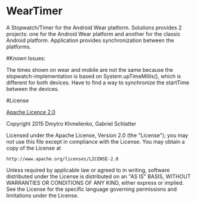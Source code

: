 # WearTimer
A Stopwatch/Timer for the Android Wear platform. Solutions provides 2 projects: one for the Android Wear platform and another for the classic Android platform. Application provides synchronization between the platforms.

#Known Issues:

The times shown on wear and mobile are not the same because the stopwatch-implementation is based on System.upTimeMillis(), which is different for both devices. Have to find a way to synchronize the startTime between the devices.

#License

[Apache Licence 2.0](http://www.apache.org/licenses/LICENSE-2.0)

Copyright 2015 Dmytro Khmelenko, Gabriel Schlatter

Licensed under the Apache License, Version 2.0 (the "License");
you may not use this file except in compliance with the License.
You may obtain a copy of the License at

    http://www.apache.org/licenses/LICENSE-2.0

Unless required by applicable law or agreed to in writing, software
distributed under the License is distributed on an "AS IS" BASIS,
WITHOUT WARRANTIES OR CONDITIONS OF ANY KIND, either express or implied.
See the License for the specific language governing permissions and
limitations under the License.
